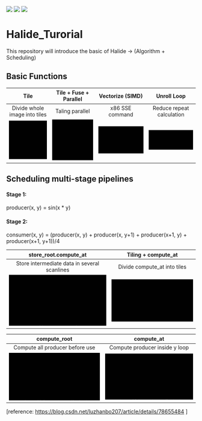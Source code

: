 ![](https://img.shields.io/badge/language-C++-orange.svg)
![](https://img.shields.io/badge/Price-FREE-green.svg)
![](https://img.shields.io/badge/Donate-支付宝-blue.svg)

# Halide_Turorial
This repository will introduce the basic of Halide -> (Algorithm + Scheduling)

## Basic Functions

Tile             |   Tile + Fuse + Parallel | Vectorize (SIMD) |  Unroll Loop
:-------------------------:|:-------------------------: |:-------------------------: |:-------------------------:
Divide whole image into tiles|  Taling parallel |   x86 SSE command |  Reduce repeat calculation
![](./figures/tile.gif?raw=true)  | ![](./figures/tile_parallel.gif?raw=true) | ![](./figures/vectorize.gif?raw=true) |  ![](./figures/unroll.gif?raw=true)


## Scheduling multi-stage pipelines

#### Stage 1: 
producer(x, y) = sin(x * y)

#### Stage 2: 
consumer(x, y) = (producer(x, y)   +
                  producer(x, y+1) +
                  producer(x+1, y) +
                  producer(x+1, y+1))/4








 store_root.compute_at |  Tiling + compute_at
:-------------------------: |:-------------------------:
 Store intermediate data in several scanlines |  Divide compute_at into tiles
![](./figures/root_at.gif?raw=true) |  ![](./figures/tile_at.gif?raw=true)


compute_root             |   compute_at 
:-------------------------:|:-------------------------: 
Compute all producer before use|  Compute producer inside y loop 
![](./figures/compute_root.gif?raw=true)  | ![](./figures/compute_at.gif?raw=true) 



  
[reference: https://blog.csdn.net/luzhanbo207/article/details/78655484 ]
